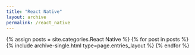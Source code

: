 ```yaml
---
title: "React Native"
layout: archive
permalink: /react_native
---
```



{% assign posts = site.categories.React Native %}
{% for post in posts %} {% include archive-single.html type=page.entries_layout %} {% endfor %}
